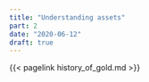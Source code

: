 ```yaml
---
title: "Understanding assets"
part: 2
date: "2020-06-12"
draft: true
---
```


{{< pagelink history_of_gold.md >}}
